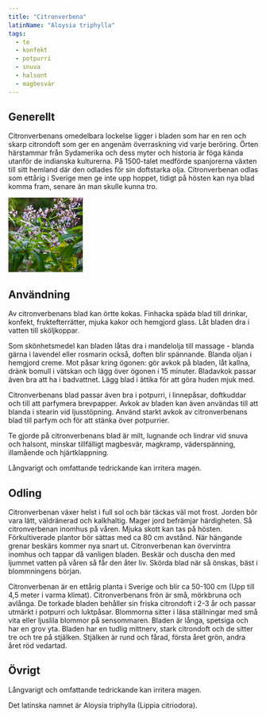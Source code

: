 ```yaml
---
title: "Citronverbena"
latinName: "Aloysia triphylla"
tags:
  - te
  - konfekt
  - potpurri
  - snuva
  - halsont
  - magbesvär
---
```


## Generellt

Citronverbenans omedelbara lockelse ligger i bladen som har en ren och skarp citrondoft som ger en angenäm överraskning vid varje beröring. Örten härstammar från Sydamerika och dess myter och historia är föga kända utanför de indianska kulturerna. På 1500-talet medförde spanjorerna växten till sitt hemland där den odlades för sin doftstarka olja. Citronverbenan odlas som ettårig i Sverige men ge inte upp hoppet, tidigt på hösten kan nya blad komma fram, senare än man skulle kunna tro.

![](/static/img/aloysia-triphylla-2.jpg)

## Användning

Av citronverbenans blad kan örtte kokas. Finhacka späda blad till drinkar, konfekt, fruktefterrätter, mjuka kakor och hemgjord glass. Låt bladen dra i vatten till sköljkoppar.

Som skönhetsmedel kan bladen låtas dra i mandelolja till massage - blanda gärna i lavendel eller rosmarin också, doften blir spännande. Blanda oljan i hemgjord creme. Mot påsar kring ögonen: gör avkok på bladen, låt kallna, dränk bomull i vätskan och lägg över ögonen i 15 minuter. Bladavkok passar även bra att ha i badvattnet. Lägg blad i ättika för att göra huden mjuk med.

Citronverbenans blad passar även bra i potpurri, i linnepåsar, doftkuddar och till att parfymera brevpapper. Avkok av bladen kan även användas till att blanda i stearin vid ljusstöpning. Använd starkt avkok av citronverbenans blad till parfym och för att stänka över potpurrier.

Te gjorde på citronverbenans blad är milt, lugnande och lindrar vid snuva och halsont, minskar tillfälligt magbesvär, magkramp, väderspänning, illamående och hjärtklappning.

Långvarigt och omfattande tedrickande kan irritera magen.

## Odling

Citronverbenan växer helst i full sol och bär täckas väl mot frost. Jorden bör vara lätt, väldränerad och kalkhaltig. Mager jord befrämjar härdigheten. Så citronverbenan inomhus på våren. Mjuka skott kan tas på hösten. Förkultiverade plantor bör sättas med ca 80 cm avstånd. När hängande grenar beskärs kommer nya snart ut. Citronverbenan kan övervintra inomhus och tappar då vanligen bladen. Beskär och duscha den med ljummet vatten på våren så får den åter liv. Skörda blad när så önskas, bäst i blommningens början.

Citronverbenan är en ettårig planta i Sverige och blir ca 50-100 cm (Upp till 4,5 meter i varma klimat). Citronverbenans frön är små, mörkbruna och avlånga. De torkade bladen behåller sin friska citrondoft i 2-3 år och passar utmärkt i potpurri och luktpåsar. Blommorna sitter i läsa ställningar med små vita eller ljuslila blommor på sensommaren. Bladen är långa, spetsiga och har en grov yta. Bladen har en tudlig mittnerv, stark citrondoft och de sitter tre och tre på stjälken. Stjälken är rund och fårad, första året grön, andra året röd vedartad.

## Övrigt

Långvarigt och omfattande tedrickande kan irritera magen.

Det latinska namnet är Aloysia triphylla (Lippia citriodora).
